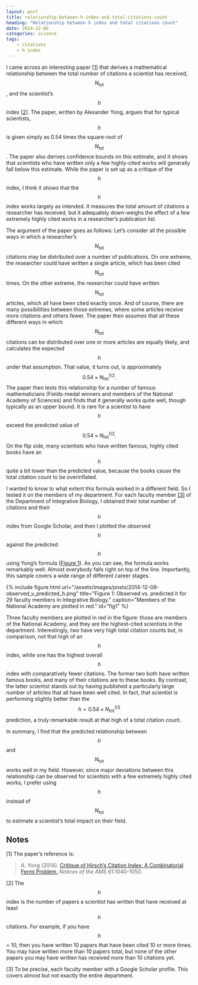 ```yaml
---
layout: post
title: relationship-between-h-index-and-total-citations-count
heading: "Relationship between h index and total citations count"
date: 2014-12-08
categories: science
tags:
    - citations
    - h index
---
```

I came across an interesting paper [[1]](#note1) that derives a mathematical relationship between the total number of citations a scientist has received, $$N_\text{tot}$$, and the scientist’s $$h$$ index [[2]](#note2). The paper, written by Alexander Yong, argues that for typical scientists, $$h$$ is given simply as 0.54 times the square-root of $$N_\text{tot}$$. The paper also derives confidence bounds on this estimate, and it shows that scientists who have written only a few highly-cited works will generally fall below this estimate. While the paper is set up as a critique of the $$h$$ index, I think it shows that the $$h$$ index works largely as intended. It measures the total amount of citations a researcher has received, but it adequately down-weighs the effect of a few extremely highly cited works in a researcher’s publication list. 

<!--more-->


The argument of the paper goes as follows: Let’s consider all the possible ways in which a researcher’s $$N_\text{tot}$$ citations may be distributed over a number of publications. On one extreme, the researcher could have written a single article, which has been cited $$N_\text{tot}$$ times. On the other extreme, the researcher could have written $$N_\text{tot}$$ articles, which all have been cited exactly once. And of course, there are many possibilities between those extremes, where some articles receive more citations and others fewer. The paper then assumes that all these different ways in which $$N_\text{tot}$$ citations can be distributed over one or more articles are equally likely, and calculates the expected $$h$$ under that assumption. That value, it turns out, is approximately $$0.54 \times N_\text{tot}^{1/2}.$$ The paper then tests this relationship for a number of famous mathematicians (Fields-medal winners and members of the National Academy of Sciences) and finds that it generally works quite well, though typically as an upper bound. It is rare for a scientist to have $$h$$ exceed the predicted value of $$0.54 \times N_\text{tot}^{1/2}.$$ On the flip side, many scientists who have written famous, highly cited books have an $$h$$ quite a bit lower than the predicted value, because the books cause the total citation count to be overinflated.

I wanted to know to what extent this formula worked in a different field. So I tested it on the members of my department. For each faculty member [[3]](#note3) of the Department of Integrative Biology, I obtained their total number of citations and their $$h$$ index from Google Scholar, and then I plotted the observed $$h$$ against the predicted $$h$$ using Yong’s formula ([Figure 1](#fig1)). As you can see, the formula works remarkably well. Almost everybody falls right on top of the line. Importantly, this sample covers a wide range of different career stages.

{% include figure.html url="/assets/images/posts/2014-12-08-observed_v_predicted_h.png" title="Figure 1: Observed vs. predicted <em>h</em> for 29 faculty members in Integrative Biology." caption="Members of the National Academy are plotted in red." id="fig1" %}

Three faculty members are plotted in red in the figure: those are members of the National Academy, and they are the highest-cited scientists in the department. Interestingly, two have very high total citation counts but, in comparison, not that high of an $$h$$ index, while one has the highest overall $$h$$ index with comparatively fewer citations. The former two both have written famous books, and many of their citations are to these books. By contrast, the latter scientist stands out by having published a particularly large number of articles that all have been well cited. In fact, that scientist is performing slightly better than the $$h = 0.54 \times N_\text{tot}^{1/2}$$ prediction, a truly remarkable result at that high of a total citation count.

In summary, I find that the predicted relationship between $$h$$ and $$N_\text{tot}$$ works well in my field. However, since major deviations between this relationship can be observed for scientists with a few extremely highly cited works, I prefer using $$h$$ instead of $$N_\text{tot}$$ to estimate a scientist’s total impact on their field.

## Notes

[1]<a id="note1"></a> The paper’s reference is:

> A. Yong (2014). [Critique of Hirsch’s Citation Index: A Combinatorial Fermi Problem.]( https://doi.org/10.1090/noti1164) _Notices of the AMS_ 61:1040-1050.

[2]<a id="note2"></a> The $$h$$ index is the number of papers a scientist has written that have received at least $$h$$ citations. For example, if you have $$h$$ = 10, then you have written 10 papers that have been cited 10 or more times. You may have written more than 10 papers total, but none of the other papers you may have written has received more than 10 citations yet. 

[3]<a id="note3"></a> To be precise, each faculty member with a Google Scholar profile. This covers almost but not exactly the entire department.

